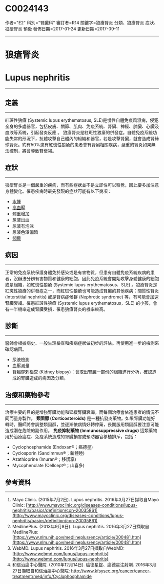 # C0024143
作者="E2"
科別="腎臟科"
審訂者=R14
關鍵字=狼瘡腎炎 分類、狼瘡腎炎 症狀、狼瘡腎炎 預後
發佈日期=2017-01-24
更新日期=2017-09-11

----------
# 狼瘡腎炎
# Lupus nephritis
----------
## 定義
----------

紅斑性狼瘡 (Systemic lupus erythematosus, SLE)是慢性自體免疫風濕病，侵犯全身的多處器官，包括皮膚、關節、肌肉、免疫系統、腎臟、神經、肺臟、心臟及血液等系統，引起發炎反應 。
狼瘡腎炎是紅斑性狼瘡的併發症。自體免疫系統功能失常的形況下，抗體攻擊自己體內的組織和器官，若是攻擊腎臟，就會造成腎絲球腎炎。約有50%患有紅斑性狼瘡的患者會有腎臟相關疾病，嚴重的腎炎如果無法控制，將會導致腎衰竭。

## 症狀
----------

狼瘡腎炎是一個嚴重的疾病，而有些症狀並不是立即性可以察覺，因此要多加注意身體變化。罹患疾病時最先發現的症狀可能有以下幾項：

- [水腫](C0013604)
- [高血壓](C3843080)
- [體重增加](C0043094)
- 尿液出血
- 尿液有泡沫
- 尿液色澤偏暗
- [頻尿](C0042023)
## 病因
----------

正常的免疫系統保護身體免於感染或是有害物質，但患有自體免疫系統疾病的患者，沒辦法分辨有害物質和健康的細胞，因此免疫系統會開始攻擊身體健康的細胞或是組織，如紅斑性狼瘡 (Systemic lupus erythematosus，SLE) 。狼瘡腎炎是紅斑性狼瘡的併發症之一，而紅斑性狼瘡也可能造成腎臟的其他疾病：間質性腎炎 (Interstitial nephritis) 或是腎病症候群 (Nephrotic syndrome) 等，有可能會加速腎臟衰竭。罹患紅斑性狼瘡 (Systemic lupus erythematosus，SLE) 的小孩，會有一半機率造成腎臟受損，罹患狼瘡腎炎的機率較高。

## 診斷
----------

醫師會根據病史、一般生理檢查和疾病症狀做初步的評估。再使用進一步的檢測來確認病因。

- 尿液檢測
- 血壓測量
- 腎臟穿刺檢查 (Kidney biopsy)：會取出腎臟一部份的組織進行分析，確認造成的腎臟造成的病因及分類。
## 治療和藥物參考
----------

治療主要的目的是增強腎臟功能和延緩腎臟衰竭，而每個治療會依造患者的情況不同而量身製作。
**類固醇 (Corticosteroids)**
是一種抗發炎藥物。如果腎臟功能好轉時，醫師將會調整類固醇，並逐漸依病情好轉停藥，長期服用類固醇要注意可能造成潛在危險的副作用。
**免疫抑制藥物 (Immunosuppressive drugs)**
這類藥物用於治療癌症、免疫系統造成的腎臟損害或預防器官移植排斥，包括：

- Cyclophosphamide (Endoxan®；癌德星)
- Cyclosporin (Sandimmun®；新體睦)
- Azathioprine (Imuran®；移護寧)
- Mycophenolate (Cellcept®；山喜多) 
## 參考資料
----------
1. Mayo Clinic. (2015年7月2日). Lupus nephritis. 2016年3月27日擷取自Mayo Clinic:
  [http://www.mayoclinic.org/diseases-conditions/lupus-nephritis/basics/definition/con-20035861](http://www.mayoclinic.org/diseases-conditions/lupus-nephritis/basics/definition/con-20035861)
2. MedlinePlus. (2013年9月8日). Lupus nephritis. 2016年3月27日擷取自MedlinePlus:
  [https://www.nlm.nih.gov/medlineplus/ency/article/000481.htm](https://www.nlm.nih.gov/medlineplus/ency/article/000481.htm)
3. WebMD. Lupus nephritis. 2016年3月27日擷取自WebMD:
  [http://www.webmd.com/lupus/lupus-nephritis](http://www.webmd.com/lupus/lupus-nephritis)
4. 和信治癌中心醫院. (2010年12月14日). 癌德星錠、癌德星注射劑. 2016年3月27日擷取自和信治癌中心醫院:
  http://www.kfsyscc.org/cancer/cancer-treatment/med/info/Cyclophosphamide


